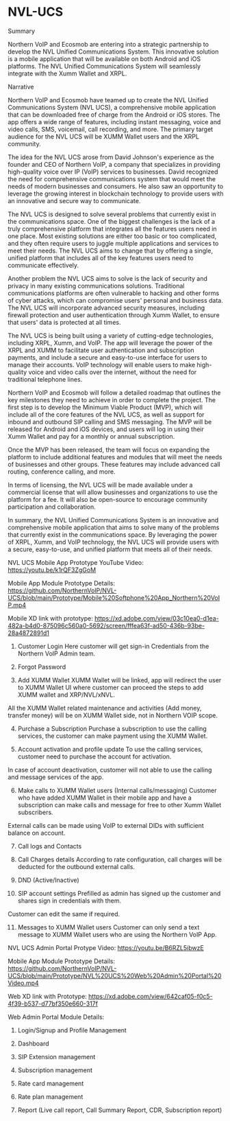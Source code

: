 # NVL-UCS

Summary

Northern VoIP and Ecosmob are entering into a strategic partnership to develop the NVL Unified Communications System. This innovative solution is a mobile application that will be available on both Android and iOS platforms. The NVL Unified Communications System will seamlessly integrate with the Xumm Wallet and XRPL.

Narrative

Northern VoIP and Ecosmob have teamed up to create the NVL Unified Communications System (NVL UCS), a comprehensive mobile application that can be downloaded free of charge from the Android or iOS stores. The app offers a wide range of features, including instant messaging, voice and video calls, SMS, voicemail, call recording, and more. The primary target audience for the NVL UCS will be XUMM Wallet users and the XRPL community.

The idea for the NVL UCS arose from David Johnson's experience as the founder and CEO of Northern VoIP, a company that specializes in providing high-quality voice over IP (VoIP) services to businesses. David recognized the need for comprehensive communications system that would meet the needs of modern businesses and consumers. He also saw an opportunity to leverage the growing interest in blockchain technology to provide users with an innovative and secure way to communicate.

The NVL UCS is designed to solve several problems that currently exist in the communications space. One of the biggest challenges is the lack of a truly comprehensive platform that integrates all the features users need in one place. Most existing solutions are either too basic or too complicated, and they often require users to juggle multiple applications and services to meet their needs. The NVL UCS aims to change that by offering a single, unified platform that includes all of the key features users need to communicate effectively.

Another problem the NVL UCS aims to solve is the lack of security and privacy in many existing communications solutions. Traditional communications platforms are often vulnerable to hacking and other forms of cyber attacks, which can compromise users' personal and business data. The NVL UCS will incorporate advanced security measures, including firewall protection and user authentication through Xumm Wallet, to ensure that users' data is protected at all times.

The NVL UCS is being built using a variety of cutting-edge technologies, including XRPL, Xumm, and VoIP. The app will leverage the power of the XRPL and XUMM to facilitate user authentication and subscription payments, and include a secure and easy-to-use interface for users to manage their accounts. VoIP technology will enable users to make high-quality voice and video calls over the internet, without the need for traditional telephone lines.

Northern VoIP and Ecosmob will follow a detailed roadmap that outlines the key milestones they need to achieve in order to complete the project. The first step is to develop the Minimum Viable Product (MVP), which will include all of the core features of the NVL UCS, as well as support for inbound and outbound SIP calling and SMS messaging. The MVP will be released for Android and iOS devices, and users will log in using their Xumm Wallet and pay for a monthly or annual subscription.

Once the MVP has been released, the team will focus on expanding the platform to include additional features and modules that will meet the needs of businesses and other groups. These features may include advanced call routing, conference calling, and more.

In terms of licensing, the NVL UCS will be made available under a commercial license that will allow businesses and organizations to use the platform for a fee. It will also be open-source to encourage community participation and collaboration.

In summary, the NVL Unified Communications System is an innovative and comprehensive mobile application that aims to solve many of the problems that currently exist in the communications space. By leveraging the power of XRPL, Xumm, and VoIP technology, the NVL UCS will provide users with a secure, easy-to-use, and unified platform that meets all of their needs.


NVL UCS Mobile App Prototype YouTube Video: https://youtu.be/k1rQF3ZgGoM

Mobile App Module Prototype Details: https://github.com/NorthernVoIP/NVL-UCS/blob/main/Prototype/Mobile%20Softphone%20App_Northern%20VoIP.mp4

Mobile XD link with prototype: https://xd.adobe.com/view/03c10ea0-d1ea-482a-b4d0-875096c560a0-5692/screen/fffea63f-ad50-436b-93be-28a4872891d1

1. Customer Login
Here customer will get sign-in Credentials from the Northern VoIP Admin team.

2. Forgot Password

3. Add XUMM Wallet
XUMM Wallet will be linked, app will redirect the user to XUMM Wallet UI where customer can proceed the steps to add XUMM wallet and XRP/NVL/xNVL.

All the XUMM Wallet related maintenance and activities (Add money, transfer money) will be on XUMM Wallet side, not in Northern VOIP scope.

4. Purchase a Subscription
Purchase a subscription to use the calling services, the customer can make payment using the XUMM Wallet.

5. Account activation and profile update 
To use the calling services, customer need to purchase the account for activation.

In case of account deactivation, customer will not able to use the calling and message services of the app.

6. Make calls to XUMM Wallet users (Internal calls/messaging) 
Customer who have added XUMM Wallet in their mobile app and have a subscription can make calls and message for free to other Xumm Wallet subscribers.

External calls can be made using VoIP to external DIDs with sufficient balance on account.

7. Call logs and Contacts

8. Call Charges details
According to rate configuration, call charges will be deducted for the outbound external calls.

9. DND (Active/Inactive)

10. SIP account settings
Prefilled as admin has signed up the customer and shares sign in credentials with them.

Customer can edit the same if required.

11. Messages to XUMM Wallet users 
Customer can only send a text message to XUMM Wallet users who are using the Northern VoIP App.


NVL UCS Admin Portal Protype Video: https://youtu.be/B6RZL5ibwzE

Mobile App Module Prototype Details: https://github.com/NorthernVoIP/NVL-UCS/blob/main/Prototype/NVL%20UCS%20Web%20Admin%20Portal%20Video.mp4

Web XD link with Prototype: https://xd.adobe.com/view/642caf05-f0c5-4f39-b537-d77bf350e660-317f

Web Admin Portal Module Details:

1. Login/Signup and Profile Management

2. Dashboard

3. SIP Extension management

4. Subscription management

5. Rate card management

6. Rate plan management

7. Report (Live call report, Call Summary Report, CDR, Subscription report)
